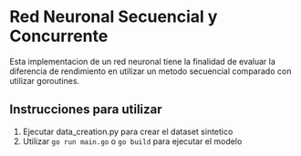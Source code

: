 # Red Neuronal Secuencial y Concurrente
Esta implementacion de un red neuronal tiene la finalidad de evaluar la diferencia de rendimiento en utilizar un metodo secuencial comparado con utilizar goroutines.

## Instrucciones para utilizar
1. Ejecutar data_creation.py para crear el dataset sintetico
2. Utilizar `go run main.go` o `go build` para ejecutar el modelo
